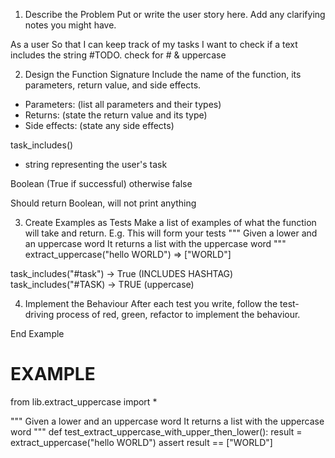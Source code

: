 1. Describe the Problem
Put or write the user story here. Add any clarifying notes you might have.

As a user
So that I can keep track of my tasks
I want to check if a text includes the string #TODO.
check for # & uppercase

2. Design the Function Signature
Include the name of the function, its parameters, return value, and side effects.
- Parameters: (list all parameters and their types)
- Returns: (state the return value and its type)
- Side effects: (state any side effects)

<!-- function name: -->
task_includes()
<!-- parameters -->
- string representing the user's task
<!-- returns -->
Boolean (True if successful) otherwise false 
<!-- side effects -->
Should return Boolean, will not print anything



3. Create Examples as Tests
Make a list of examples of what the function will take and return.
E.g.
This will form your tests
"""
Given a lower and an uppercase word
It returns a list with the uppercase word
"""
extract_uppercase("hello WORLD") => ["WORLD"]

<!-- example test -->
task_includes("#task") -> True (INCLUDES HASHTAG)
task_includes("#TASK) -> TRUE (uppercase)



4. Implement the Behaviour
After each test you write, follow the test-driving process of red, green, refactor to implement the behaviour.

End Example
# EXAMPLE

from lib.extract_uppercase import *

"""
Given a lower and an uppercase word
It returns a list with the uppercase word
"""
def test_extract_uppercase_with_upper_then_lower():
    result = extract_uppercase("hello WORLD")
    assert result == ["WORLD"]
